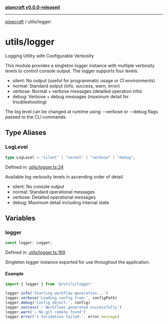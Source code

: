 [**pipecraft v0.0.0-releaseit**](../README.md)

***

[pipecraft](../README.md) / utils/logger

# utils/logger

Logging Utility with Configurable Verbosity

This module provides a singleton logger instance with multiple verbosity levels
to control console output. The logger supports four levels:
- silent: No output (useful for programmatic usage or CI environments)
- normal: Standard output (info, success, warn, error)
- verbose: Normal + verbose messages (detailed operation info)
- debug: Verbose + debug messages (maximum detail for troubleshooting)

The log level can be changed at runtime using --verbose or --debug flags
passed to the CLI commands.

## Type Aliases

### LogLevel

```ts
type LogLevel = "silent" | "normal" | "verbose" | "debug";
```

Defined in: [utils/logger.ts:24](https://github.com/jamesvillarrubia/pipecraft/blob/290101696d3569c36886634c8a3467a47778728d/src/utils/logger.ts#L24)

Available log verbosity levels in ascending order of detail.
- silent: No console output
- normal: Standard operational messages
- verbose: Detailed operational messages
- debug: Maximum detail including internal state

## Variables

### logger

```ts
const logger: Logger;
```

Defined in: [utils/logger.ts:169](https://github.com/jamesvillarrubia/pipecraft/blob/290101696d3569c36886634c8a3467a47778728d/src/utils/logger.ts#L169)

Singleton logger instance exported for use throughout the application.

#### Example

```typescript
import { logger } from '@/utils/logger'

logger.info('Starting workflow generation...')
logger.verbose('Loading config from:', configPath)
logger.debug('Config object:', config)
logger.success('✓ Workflows generated successfully')
logger.warn('⚠ No git remote found')
logger.error('✗ Validation failed:', error.message)
```
